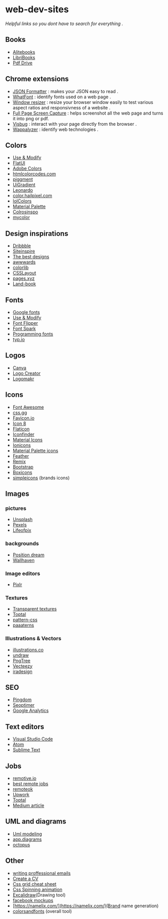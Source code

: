 # web-dev-sites
 *Helpful links so you dont have to search for everything .*
## Books 
- [Alitebooks](http://www.allitebooks.org/)
- [LibriBooks](https://libribook.com/)
- [Pdf Drive](https://www.pdfdrive.com/)

## Chrome extensions

- [JSON Formatter](https://chrome.google.com/webstore/detail/json-viewer-awesome/iemadiahhbebdklepanmkjenfdebfpfe/related?hl=en) : makes your JSON easy to read .
- [WhatFont](https://chrome.google.com/webstore/detail/whatfont/jabopobgcpjmedljpbcaablpmlmfcogm?hl=en) : identify fonts used on a web page .
- [Window resizer](https://chrome.google.com/webstore/detail/window-resizer/kkelicaakdanhinjdeammmilcgefonfh?hl=en) : resize your browser window easily to test various aspect ratios and responsivness of a website .
- [Full Page Screen Capture](https://chrome.google.com/webstore/detail/full-page-screen-capture/fdpohaocaechififmbbbbbknoalclacl?hl=en) : helps screenshot all the web page and turns it into png or pdf.
- [Visbug](https://chrome.google.com/webstore/detail/visbug/cdockenadnadldjbbgcallicgledbeoc?hl=en) : interact with your page directly from the browser .
- [Wappalyzer](https://chrome.google.com/webstore/detail/wappalyzer/gppongmhjkpfnbhagpmjfkannfbllamg?hl=en) : identify web technologies .

## Colors

- [Use & Modify](http://usemodify.com/)
- [FlatUI](https://flatuicolors.com/)
- [Adobe Colors](https://color.adobe.com/fr/create/color-wheel/)
- [htmlcolorcodes.com](https://htmlcolorcodes.com/)
- [piggment](https://piggment.co/)
- [UiGradient](https://uigradients.com/#PunYeta)
- [Leonardo](https://leonardocolor.io/?colorKeys=%236fa7ff&base=ffffff&ratios=3%2C4.5&mode=CAM02)
- [color.hailpixel.com](https://color.hailpixel.com/)
- [lolColors](https://www.webdesignrankings.com/resources/lolcolors/)
- [Material Palette](https://www.materialpalette.com/)
- [Colrosinspo](https://colorsinspo.com/)
- [mycolor](https://mycolor.space/)

## Design inspirations

- [Dribbble](https://dribbble.com/)
- [Siteinspire](https://www.siteinspire.com/)
- [The best designs](https://www.thebestdesigns.com/)
- [awwwards](https://www.awwwards.com/websites/)
- [colorlib](https://colorlib.com/wp/templates/)
- [CSSLayout](https://csslayout.io/patterns)
- [pages.xyz](https://www.pages.xyz/)
- [Land-book](https://land-book.com/)

## Fonts

- [Google fonts](https://fonts.google.com/)
- [Use & Modify](http://usemodify.com/)
- [Font Flipper](https://fontflipper.com/upload)
- [Font Spark](https://fontspark.app/)
- [Programming fonts](https://app.programmingfonts.org)
- [typ.io](https://typ.io/samples)

## Logos
- [Canva](https://www.canva.com/design/DAD2syhNgzA/KS6o1dx3-BYk7nKHCAvVgg/edit?category=tACZCvjI6mE)
- [Logo Creator](https://freelogocreator.com/maker)
- [Logomakr](https://logomakr.com/)

## Icons

- [Font Awesome](https://fontawesome.com/)
- [css.gg](https://css.gg/app)
- [Favicon.io](https://favicon.io)
- [Icon 8](https://icons8.com/)
- [Flaticon](https://www.flaticon.com/most-downloaded)
- [Iconfinder](https://www.iconfinder.com/icon-sets/featured/free)
- [Material Icons](https://material.io/resources/icons/?style=baseline)
- [Ionicons](https://ionicons.com/)
- [Material Palette icons](https://www.materialpalette.com/icons)
- [Feather](https://feathericons.com/)
- [Remix](https://remixicon.com/)
- [Bootstrap](https://icons.getbootstrap.com/)
- [Boxicons](https://boxicons.com/)
- [simpleicons](https://simpleicons.org/) (brands icons)

## Images

### pictures 

- [Unsplash](https://unsplash.com/)
- [Pexels](https://www.pexels.com/fr-fr/)
- [Lifeofpix](https://www.lifeofpix.com/)

### backgrounds

- [Position dream](https://www.positrondream.com/wallpapers-all/)
- [Wallhaven](https://wallhaven.cc/)

### Image editors

- [Pixlr](https://pixlr.com/x)

### Textures

- [Transparent textures](https://www.transparenttextures.com/)
- [Toptal](https://www.toptal.com/designers/subtlepatterns/)
- [pattern-css](https://bansal.io/pattern-css)
- [paaaterns](https://products.ls.graphics/paaatterns/preview.html)

### Illustrations & Vectors

- [illustrations.co](https://illlustrations.co/)
- [undraw](https://undraw.co/illustrations)
- [PngTree](https://pngtree.com/so/education)
- [Vecteezy](https://www.vecteezy.com/)
- [iradesign](https://iradesign.io/)

## SEO
- [Pingdom](https://tools.pingdom.com/)
- [Seoptimer](https://www.seoptimer.com/)
- [Google Analytics](https://analytics.google.com/)

## Text editors
- [Visual Studio Code](https://code.visualstudio.com/)
- [Atom](https://atom.io/)
- [Sublime Text](https://www.sublimetext.com/)

## Jobs 

- [remotive.io](https://remotive.io/)
- [best remote jobs](https://bestremotejob.com/location/remote)
- [remoteok](https://remoteok.io/remote-web-dev-jobs)
- [Upwork](https://www.upwork.com/)
- [Toptal](https://www.toptal.com/)
- [Medium article](https://medium.com/@traversymedia/70-job-find-websites-for-developers-other-tech-professionals-34cdb45518be)

## UML and diagrams

- [Uml modeling](http://www.umletino.com/umletino.html)
- [app.diagrams](https://app.diagrams.net/)
- [octopus](https://octopus.do/)

## Other

- [writing proffessional emails](https://www.examples.com/business/professional-email.html)
- [Create a CV](https://www.canva.com/design/DAD2syBJwiY/x8VVy0AsEcdrMheYg0z3TA/edit?category=tACZCki4tbY)
- [Css grid cheat sheet](http://grid.malven.co/)
- [Css Spinning animation](https://tobiasahlin.com/spinkit/)
- [Excalidraw](https://excalidraw.com/)(Drawing tool)
- [facebook mockups](https://facebook.design/devices)
- [https://namelix.com/](https://namelix.com/)(Brand name generation)
- [colorsandfonts](https://www.colorsandfonts.com/) (overall tool)
